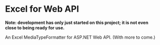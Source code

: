 Excel for Web API
=================

**Note: development has only just started on this project; it is not even close to being ready for use.**

An Excel MediaTypeFormatter for ASP.NET Web API. (With more to come.)
